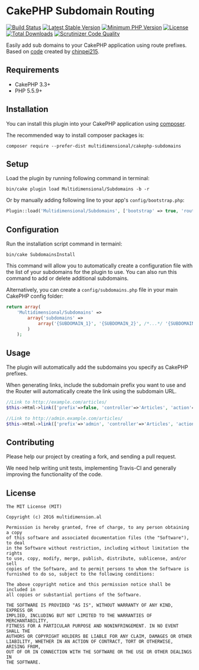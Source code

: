 # CakePHP Subdomain Routing

[![Build Status](https://api.travis-ci.org/multidimension-al/cakephp-subdomains.svg?branch=master)](https://travis-ci.org/multidimension-al/cakephp-subdomains)
[![Latest Stable Version](https://poser.pugx.org/multidimensional/cakephp-subdomains/v/stable.svg)](https://packagist.org/packages/multidimensional/cakephp-subdomains)
[![Minimum PHP Version](http://img.shields.io/badge/php-%3E%3D%205.5-8892BF.svg)](https://php.net/)
[![License](https://poser.pugx.org/multidimensional/cakephp-subdomains/license.svg)](https://packagist.org/packages/multidimensional/cakephp-subdomains)
[![Total Downloads](https://poser.pugx.org/multidimensional/cakephp-subdomains/d/total.svg)](https://packagist.org/packages/multidimensional/cakephp-subdomains)
[![Scrutinizer Code Quality](https://scrutinizer-ci.com/g/multidimension-al/cakephp-subdomains/badges/quality-score.png?b=master)](https://scrutinizer-ci.com/g/multidimension-al/cakephp-subdomains/?branch=master)

Easily add sub domains to your CakePHP application using route prefixes. Based on [code](https://github.com/cakephp/cakephp/issues/7140) created by [chinpei215](https://github.com/chinpei215).

## Requirements

* CakePHP 3.3+
* PHP 5.5.9+

## Installation

You can install this plugin into your CakePHP application using [composer](http://getcomposer.org).

The recommended way to install composer packages is:

```
composer require --prefer-dist multidimensional/cakephp-subdomains
```

## Setup


Load the plugin by running following command in terminal:

```
bin/cake plugin load Multidimensional/Subdomains -b -r
```

Or by manually adding following line to your app's `config/bootstrap.php`:

```php
Plugin::load('Multidimensional/Subdomains', ['bootstrap' => true, 'routes' => true]);
```

## Configuration

Run the installation script command in termainl:

```
bin/cake SubdomainsInstall
```

This command will allow you to automatically create a configuration file with the list of your subdomains for the plugin to use. You can also run this command to add or delete additional subdomains.

Alternatively, you can create a `config/subdomains.php` file in your main CakePHP config folder:

```php
return array(
    'Multidimensional/Subdomains' => 
        array('subdomains' =>
			array('{SUBDOMAIN_1}', '{SUBDOMAIN_2}', /*...*/ '{SUBDOMAIN_N}')
		)
	);
```

## Usage

The plugin will automatically add the subdomains you specify as CakePHP prefixes. 

When generating links, include the subdomain prefix you want to use and the Router will automatically create the link using the subdomain URL.

```php
//Link to http://example.com/articles/
$this->Html->link(['prefix'=>false, 'controller'=>'Articles', 'action'=>'index']);

//Link to http://admin.example.com/articles/
$this->Html->link(['prefix'=>'admin', 'controller'=>'Articles', 'action'=>'index']);
```

## Contributing

Please help our project by creating a fork, and sending a pull request.

We need help writing unit tests, implementing Travis-CI and generally improving the functionality of the code.

## License

    The MIT License (MIT)

    Copyright (c) 2016 multidimension.al
	
    Permission is hereby granted, free of charge, to any person obtaining a copy
    of this software and associated documentation files (the "Software"), to deal
    in the Software without restriction, including without limitation the rights
    to use, copy, modify, merge, publish, distribute, sublicense, and/or sell
    copies of the Software, and to permit persons to whom the Software is
    furnished to do so, subject to the following conditions:

    The above copyright notice and this permission notice shall be included in
    all copies or substantial portions of the Software.

    THE SOFTWARE IS PROVIDED "AS IS", WITHOUT WARRANTY OF ANY KIND, EXPRESS OR
    IMPLIED, INCLUDING BUT NOT LIMITED TO THE WARRANTIES OF MERCHANTABILITY,
    FITNESS FOR A PARTICULAR PURPOSE AND NONINFRINGEMENT. IN NO EVENT SHALL THE
    AUTHORS OR COPYRIGHT HOLDERS BE LIABLE FOR ANY CLAIM, DAMAGES OR OTHER
    LIABILITY, WHETHER IN AN ACTION OF CONTRACT, TORT OR OTHERWISE, ARISING FROM,
    OUT OF OR IN CONNECTION WITH THE SOFTWARE OR THE USE OR OTHER DEALINGS IN
    THE SOFTWARE.

